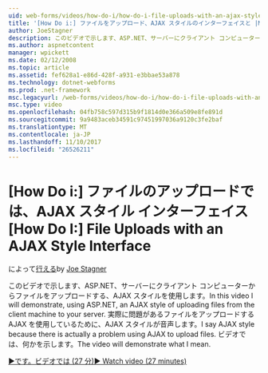 ```yaml
---
uid: web-forms/videos/how-do-i/how-do-i-file-uploads-with-an-ajax-style-interface
title: '[How Do i:] ファイルをアップロード、AJAX スタイルのインターフェイスと |Microsoft ドキュメント'
author: JoeStagner
description: このビデオで示します、ASP.NET、サーバーにクライアント コンピューターからファイルをアップロードする、AJAX スタイルを使用します。 あるために、AJAX スタイルを言って、.
ms.author: aspnetcontent
manager: wpickett
ms.date: 02/12/2008
ms.topic: article
ms.assetid: fef628a1-e86d-428f-a931-e3bbae53a878
ms.technology: dotnet-webforms
ms.prod: .net-framework
msc.legacyurl: /web-forms/videos/how-do-i/how-do-i-file-uploads-with-an-ajax-style-interface
msc.type: video
ms.openlocfilehash: 04fb758c597d315b9f1814d0e366a509e8fe891d
ms.sourcegitcommit: 9a9483aceb34591c97451997036a9120c3fe2baf
ms.translationtype: MT
ms.contentlocale: ja-JP
ms.lasthandoff: 11/10/2017
ms.locfileid: "26526211"
---
```

<a name="how-do-i--file-uploads-with-an-ajax-style-interface"></a><span data-ttu-id="13e6e-104">[How Do i:] ファイルのアップロードでは、AJAX スタイル インターフェイス</span><span class="sxs-lookup"><span data-stu-id="13e6e-104">[How Do I:]  File Uploads with an AJAX Style Interface</span></span>
====================
<span data-ttu-id="13e6e-105">によって[行える](https://github.com/JoeStagner)</span><span class="sxs-lookup"><span data-stu-id="13e6e-105">by [Joe Stagner](https://github.com/JoeStagner)</span></span>

<span data-ttu-id="13e6e-106">このビデオで示します、ASP.NET、サーバーにクライアント コンピューターからファイルをアップロードする、AJAX スタイルを使用します。</span><span class="sxs-lookup"><span data-stu-id="13e6e-106">In this video I will demonstrate, using ASP.NET, an AJAX style of uploading files from the client machine to your server.</span></span> <span data-ttu-id="13e6e-107">実際に問題があるファイルをアップロードする AJAX を使用しているために、AJAX スタイルが音声します。</span><span class="sxs-lookup"><span data-stu-id="13e6e-107">I say AJAX style because there is actually a problem using AJAX to upload files.</span></span> <span data-ttu-id="13e6e-108">ビデオでは、何かを示します。</span><span class="sxs-lookup"><span data-stu-id="13e6e-108">The video will demonstrate what I mean.</span></span>

[<span data-ttu-id="13e6e-109">&#9654;です。ビデオでは (27 分)</span><span class="sxs-lookup"><span data-stu-id="13e6e-109">&#9654; Watch video (27 minutes)</span></span>](https://channel9.msdn.com/Blogs/ASP-NET-Site-Videos/how-do-i-file-uploads-with-an-ajax-style-interface)
